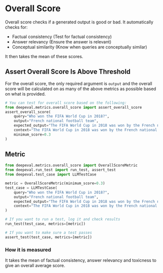 # Overall Score

Overall score checks if a generated output is good or bad. It automatically checks for:

- Factual consistency (Test for factual consistency)
- Answer relevancy (Ensure the answer is relevant)
- Conceptual similarity (Know when queries are conceptually similar)

It then takes the mean of these scores.

## Assert Overall Score Is Above Threshold

For the overall score, the only required argument is `output` and the overall score will be calculated on as many of the above metrics as possible based on what is provided.

```python
# You can test for overall score based on the following:
from deepeval.metrics.overall_score import assert_overall_score
assert_overall_score(
    query="Who won the FIFA World Cup in 2018?",
    output="French national football team",
    expected_output="The FIFA World Cup in 2018 was won by the French national football team.",
    context="The FIFA World Cup in 2018 was won by the French national football team. They defeated Croatia 4-2 in the final match to claim the championship.",
    minimum_score=0.3
)
```

## Metric

```python
from deepeval.metrics.overall_score import OverallScoreMetric
from deepeval.run_test import run_test, assert_test
from deepeval.test_case import LLMTestCase

metric = OverallScoreMetric(minimum_score=0.3)
test_case = LLMTestCase(
    query="Who won the FIFA World Cup in 2018?",
    output="French national football team",
    expected_output="The FIFA World Cup in 2018 was won by the French national football team.",
    context="The FIFA World Cup in 2018 was won by the French national football team. They defeated Croatia 4-2 in the final match to claim the championship.",
)

# If you want to run a test, log it and check results
run_test(test_case, metrics=[metric])

# If you want to make sure a test passes
assert_test(test_case, metrics=[metric])

```

### How it is measured

It takes the mean of factual consistency, answer relevancy and toxicness to give an overall average score.
